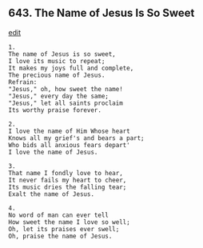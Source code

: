 
## 643.  The Name of Jesus Is So Sweet
[edit](https://docs.google.com/document/d/110Bcjd6_CLkq%2DRC7gSY1%2DOnne2ljBq_u/edit?mode=html)




    1.
    The name of Jesus is so sweet, 
    I love its music to repeat; 
    It makes my joys full and complete, 
    The precious name of Jesus. 
    Refrain:
    "Jesus," oh, how sweet the name! 
    "Jesus," every day the same; 
    "Jesus," let all saints proclaim 
    Its worthy praise forever. 

    2.
    I love the name of Him Whose heart 
    Knows all my grief's and bears a part; 
    Who bids all anxious fears depart' 
    I love the name of Jesus. 

    3.
    That name I fondly love to hear, 
    It never fails my heart to cheer, 
    Its music dries the falling tear; 
    Exalt the name of Jesus. 

    4.
    No word of man can ever tell 
    How sweet the name I love so well; 
    Oh, let its praises ever swell; 
    Oh, praise the name of Jesus.
